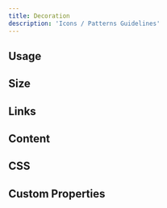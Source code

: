 ```yaml
---
title: Decoration
description: 'Icons / Patterns Guidelines'
---
```


## Usage

## Size

## Links

## Content

## CSS

## Custom Properties
